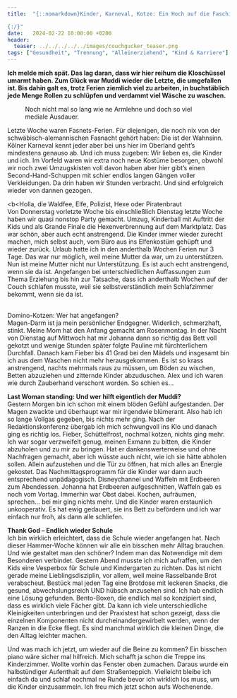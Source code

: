 ```yaml
---
title:  "{::nomarkdown}Kinder, Karneval, Kotze: Ein Hoch auf die Faschingsferien!

{:/}"
date:   2024-02-22 10:00:00 +0200
header:
  teaser: ../../../../../images/couchgucker_teaser.png
tags: ["Gesundheit", "Trennung", "Alleinerziehend", "Kind & Karriere"]
---
```


**Ich melde mich spät. Das lag daran, dass wir hier reihum die Kloschüssel umarmt haben. Zum Glück war Muddi wieder die Letzte, die umgefallen ist. Bis dahin galt es, trotz Ferien ziemlich viel zu arbeiten, in buchstäblich jede Menge Rollen zu schlüpfen und verdammt viel Wäsche zu waschen.**

<figure>
  <img src="../../../../../images/couchgucker.png" alt="">
  <figcaption>Noch nicht mal so lang wie ne Armlehne und doch so viel mediale Ausdauer.</figcaption>
</figure>      

Letzte Woche waren Fasnets-Ferien. Für diejenigen, die noch nix von der schwäbisch-alemannischen Fasnacht gehört haben: Die ist der Wahnsinn. Kölner Karneval kennt jeder aber bei uns hier im Oberland geht’s mindestens genauso ab. Und ich muss zugeben: Wir lieben es, die Kinder und ich. Im Vorfeld waren wir extra noch neue Kostüme besorgen, obwohl wir noch zwei Umzugskisten voll davon haben aber hier gibt’s einen Second-Hand-Schuppen mit schier endlos langen Gängen voller Verkleidungen. Da drin haben wir Stunden verbracht. Und sind erfolgreich wieder von dannen gezogen.

<b<Holla, die Waldfee, Elfe, Polizist, Hexe oder Piratenbraut</b><br>
Von Donnerstag vorletzte Woche bis einschließlich Dienstag letzte Woche haben wir quasi nonstop Party gemacht. Umzug, Kinderball mit Auftritt der Kids und als Grande Finale die Hexenverbrennung auf dem Marktplatz. Das war schön, aber auch echt anstrengend. Die Kinder immer wieder zurecht machen, mich selbst auch, vom Büro aus ins Elfenkostüm gehüpft und wieder zurück. Urlaub hatte ich in den anderthalb Wochen Ferien nur 3 Tage. Das war nur möglich, weil meine Mutter da war, um zu unterstützen. Nun ist meine Mutter nicht nur Unterstützung. Es ist auch echt anstrengend, wenn sie da ist. Angefangen bei unterschiedlichen Auffassungen zum Thema Erziehung bis hin zur Tatsache, dass ich anderthalb Wochen auf der Couch schlafen musste, weil sie selbstverständlich mein Schlafzimmer bekommt, wenn sie da ist. 

<br>Domino-Kotzen: Wer hat angefangen?</b><br>
Magen-Darm ist ja mein persönlicher Endgegner. Widerlich, schmerzhaft, stinkt. Meine Mom hat den Anfang gemacht am Rosenmontag. In der Nacht von Dienstag auf Mittwoch hat mir Johanna dann so richtig das Bett voll gekotzt und wenige Stunden später folgte Pauline mit fürchterlichem Durchfall. Danach kam Fieber bis 41 Grad bei den Mädels und insgesamt bin ich aus dem Waschen nicht mehr herausgekommen. Es ist so krass anstrengend, nachts mehrmals raus zu müssen, um Böden zu wischen, Betten abzuziehen und zitternde Kinder abzuduschen. Alex und ich waren wie durch Zauberhand verschont worden. So schien es…

<b>Last Woman standing: Und wer hilft eigentlich der Muddi?</b><br>
Gestern Morgen bin ich schon mit einem blöden Gefühl aufgestanden. Der Magen zwackte und überhaupt war mir irgendwie blümerant. Also hab ich so lange Vollgas gegeben, bis nichts mehr ging. Nach der Redaktionskonferenz übergab ich mich schwungvoll ins Klo und danach ging es richtig los. Fieber, Schüttelfrost, nochmal kotzen, nichts ging mehr. Ich war sogar verzweifelt genug, meinen Exmann zu bitten, die Kinder abzuholen und zu mir zu bringen. Hat er dankenswerterweise und ohne Nachfragen gemacht, aber ich wüsste auch nicht, wie ich sie hätte abholen sollen. Allein aufzustehen und die Tür zu öffnen, hat mich alles an Energie gekostet. Das Nachmittagsprogramm für die Kinder war dann auch entsprechend unpädagogisch. Disneychannel und Waffeln mit Erdbeeren zum Abendessen. Johanna hat Erdbeeren aufgeschnitten, Waffeln gab es noch vom Vortag. Immerhin war Obst dabei. Kochen, aufräumen, sprechen… bei mir ging nichts mehr. Und die Kinder waren erstaunlich unkooperativ. Es hat ewig gedauert, sie ins Bett zu befördern und ich war einfach nur froh, als dann alle schliefen.

<b>Thank God – Endlich wieder Schule</b><br>
Ich bin wirklich erleichtert, dass die Schule wieder angefangen hat. Nach dieser Hammer-Woche können wir alle ein bisschen mehr Alltag brauchen. Und wie gestaltet man den schöner? Indem man das Notwendige mit dem Besonderen verbindet. Gestern Abend musste ich mich aufraffen, um den Kids eine Vesperbox für Schule und Kindergarten zu richten. Das ist nicht gerade meine Lieblingsdisziplin, vor allem, weil meine Rasselbande Brot verabscheut. Bestück mal jeden Tag eine Brotdose mit leckeren Snacks, die gesund, abwechslungsreich UND hübsch anzusehen sind. Ich hab endlich eine Lösung gefunden. Bento-Boxen, die endlich mal so konzipiert sind, dass es wirklich viele Fächer gibt. Da kann ich viele unterschiedliche Kleinigkeiten unterbringen und der Praxistest hat schon gezeigt, dass die einzelnen Komponenten nicht durcheinandergewirbelt werden, wenn der Ranzen in die Ecke fliegt. Es sind manchmal wirklich die kleinen Dinge, die den Alltag leichter machen.

Und was mach ich jetzt, um wieder auf die Beine zu kommen? Ein bisschen piano wäre sicher mal hilfreich. Mich schafft ja schon die Treppe ins Kinderzimmer. Wollte vorhin das Fenster oben zumachen. Daraus wurde ein halbstündiger Aufenthalt auf dem Straßenteppich. Vielleicht bleibe ich einfach da und schlaf nochmal ne Runde bevor ich wirklich los muss, um die Kinder einzusammeln. Ich freu mich jetzt schon aufs Wochenende. 



















 






 

 





 









 















 















 

 





 

  


 
 
 
 


   


 



 






 






 


 
 






















 








 

   



















  












 






 





  


  






					 


 
 








